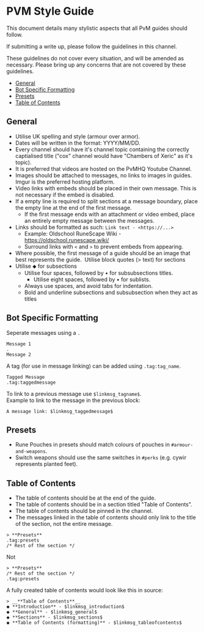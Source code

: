 # PVM Style Guide
This document details many stylistic aspects that all PvM guides should follow.

If submitting a write up, please follow the guidelines in this channel.

These guidelines do not cover every situation, and will be amended as necessary.
Please bring up any concerns that are not covered by these guidelines.  
- [General](#general)
- [Bot Specific Formatting](#bot-specific-formatting)
- [Presets](#presets)
- [Table of Contents](#table-of-contents)
​
## General
[general]: #general
- Utilise UK spelling and style (armour over armor).
- Dates will be written in the format: YYYY/MM/DD.
- Every channel should have it's channel topic containing the correctly captialised title ("cox" channel would have "Chambers of Xeric" as it's topic).
- It is preferred that videos are hosted on the PvMHQ Youtube Channel.
- Images should be attached to messages, no links to images in guides. Imgur is the preferred hosting platform.
- Video links with embeds should be placed in their own message. This is not necessary if the embed is disabled.
- If a empty line is required to split sections at a message boundary, place the empty line at the end of the first message.
  - If the first message ends with an attachment or video embed, place an entirely empty message between the messages.
- Links should be formatted as such: `Link text - <https://...>`
  - Example: Oldschool RuneScape Wiki - https://oldschool.runescape.wiki/
  - Surround links with `<` and `>` to prevent embeds from appearing.
- Where possible, the first message of a guide should be an image that best represents the guide.
​
Utilise block quotes (> text) for sections
- Utilise ⬥ for subsections 
  - Utilise four spaces, followed by • for subsubsections titles.
    - Utilise eight spaces, followed by • for sublists.
  - Always use spaces, and avoid tabs for indentation.
  - Bold and underline subsections and subsubsection when they act as titles

## Bot Specific Formatting
[bot-specific-formatting]: #bot-specific-formatting
​Seperate messages using a `.`  
```
Message 1 
.
Message 2
```

A tag (for use in message linking) can be added using `.tag:tag_name`.  
```
Tagged Message
.tag:taggedmessage
```

To link to a previous message use `$linkmsg_tagname$`.  
Example to link to the message in the previous block:
```
A message link: $linkmsg_taggedmessage$
```

## Presets
[presets]: #presets
- Rune Pouches in presets should match colours of pouches in `#armour-and-weapons`.
- Switch weapons should use the same switches in `#perks` (e.g. cywir represents planted feet).
​
​
## Table of Contents
[table-of-contents]: #table-of-contents
- The table of contents should be at the end of the guide.
- The table of contents should be in a section titled "Table of Contents".
- The table of contents should be pinned in the channel.
- The messages linked in the table of contents should only link to the title of the section, not the entire message.  
```
> **Presets**
.tag:presets
/* Rest of the section */
```
Not 
```
> **Presets**
/* Rest of the section */
.tag:presets
```

A fully created table of contents would look like this in source:
```
> __**Table of Contents**__
⬥ **Introduction** - $linkmsg_introduction$
⬥ **General** - $linkmsg_general$
⬥ **Sections** - $linkmsg_sections$
⬥ **Table of Contents (formatting)** - $linkmsg_tableofcontents$
```
